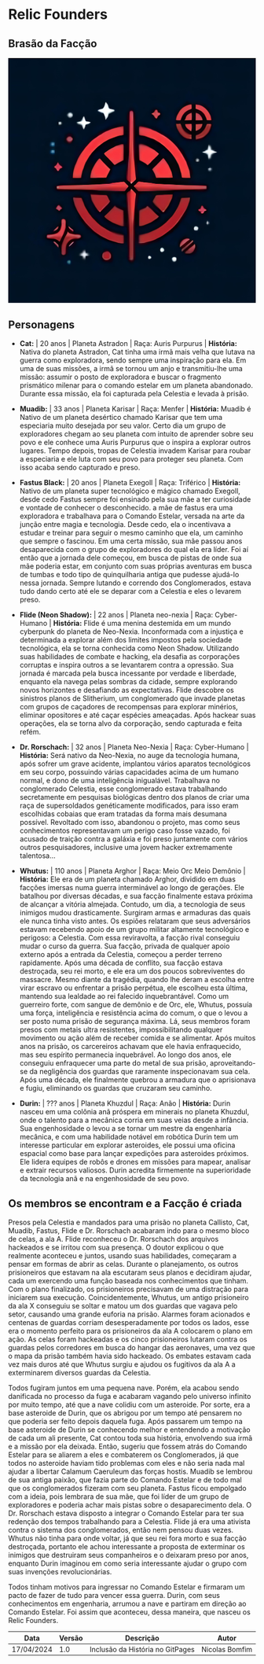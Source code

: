# Relic Founders

## Brasão da Facção

<img src="calorie-counter-docs/docs/assets/logo.jpeg">


## Personagens

* **Cat:** | 20 anos | Planeta Astradon | Raça: Auris Purpurus | 
**História:** Nativa do planeta Astradon, Cat tinha uma irmã mais velha que lutava na guerra como exploradora, sendo sempre uma inspiração para ela. Em uma de suas missões, a irmã se tornou um anjo e transmitiu-lhe uma missão: assumir o posto de exploradora e buscar o fragmento prismático milenar para o comando estelar em um planeta abandonado. Durante essa missão, ela foi capturada pela Celestia e levada à prisão.



* **Muadib:** | 33 anos | Planeta Karisar | Raça: Menfer | **História:** Muadib é Nativo de um planeta desértico chamado Karisar que tem uma especiaria muito desejada por seu valor. Certo dia um grupo de exploradores chegam ao seu planeta com intuito de aprender sobre seu povo e ele conhece uma Auris Purpurus que o inspira a explorar outros lugares. Tempo depois, tropas de Celestia invadem Karisar para roubar a especiaria e ele luta com seu povo para proteger seu planeta. Com isso acaba sendo capturado e preso.

* **Fastus Black:** | 20 anos | Planeta Exegoll  | Raça: Triférico | 
**História:** Nativo de um planeta super tecnológico e mágico chamado Exegoll, desde cedo Fastus sempre foi ensinado pela sua mãe a ter curiosidade e vontade de conhecer o desconhecido. a  mãe de fastus era uma exploradora e trabalhava para o Comando Estelar, versada na arte da junção entre magia e tecnologia. Desde cedo, ela o incentivava a estudar e treinar para seguir o mesmo caminho que ela, um caminho que sempre o fascinou. Em uma certa missão, sua mãe passou anos desaparecida com o grupo de exploradores do qual ela era líder. Foi aí então que a jornada dele começou, em busca de pistas de onde sua mãe poderia estar, em conjunto com suas próprias aventuras em busca de tumbas e todo tipo de quinquilharia antiga que pudesse ajudá-lo nessa jornada. Sempre lutando e correndo dos Conglomerados, estava tudo dando certo até ele se deparar com a Celestia e eles o levarem preso.

* **Flide (Neon Shadow):** | 22 anos | Planeta neo-nexia  | Raça: Cyber-Humano | 
**História:** Flide é uma menina destemida em um mundo cyberpunk do planeta de Neo-Nexia. Inconformada com a injustiça e determinada a explorar além dos limites impostos pela sociedade tecnológica, ela se torna conhecida como Neon Shadow. Utilizando suas habilidades de combate e hacking, ela desafia as corporações corruptas e inspira outros a se levantarem contra a opressão. Sua jornada é marcada pela busca incessante por verdade e liberdade, enquanto ela navega pelas sombras da cidade, sempre explorando novos horizontes e desafiando as expectativas. Flide descobre os sinistros planos de Slitherium, um conglomerado que invade planetas com grupos de caçadores de recompensas para explorar minérios, eliminar opositores e até caçar espécies ameaçadas. Após hackear suas operações, ela se torna alvo da corporação, sendo capturada e feita refém.

* **Dr. Rorschach:** | 32 anos | Planeta Neo-Nexia | Raça: Cyber-Humano | 
**História:** Será nativo da Neo-Nexia, no auge da tecnologia humana, após sofrer um grave acidente, implantou vários aparatos tecnológicos em seu corpo, possuindo várias capacidades acima de um humano normal, e dono de uma inteligência inigualável.
Trabalhava no conglomerado Celestia, esse conglomerado estava trabalhando secretamente em pesquisas biológicas dentro dos planos de criar uma raça de supersoldados genéticamente modificados, para isso eram escolhidas cobaias que eram tratadas da forma mais desumana possível. Revoltado com isso, abandonou o projeto, mas como seus conhecimentos representavam um perigo caso fosse vazado, foi acusado de traição contra a  galáxia e foi preso juntamente com vários outros pesquisadores, inclusive uma jovem hacker extremamente talentosa...

* **Whutus:** | 110 anos | Planeta Arghor | Raça: Meio Orc Meio Demônio | 
**História:** Ele era de um planeta chamado Arghor, dividido em duas facções imersas numa guerra interminável ao longo de gerações. Ele batalhou por diversas décadas, e sua facção finalmente estava próxima de alcançar a vitória almejada. Contudo, um dia, a tecnologia de seus inimigos mudou drasticamente. Surgiram armas e armaduras das quais ele nunca tinha visto antes. Os espiões relataram que seus adversários estavam recebendo apoio de um grupo militar altamente tecnológico e perigoso: a Celestia.
Com essa reviravolta, a facção rival conseguiu mudar o curso da guerra. Sua facção, privada de qualquer apoio externo após a entrada da Celestia, começou a perder terreno rapidamente. Após uma década de conflito, sua facção estava destroçada, seu rei morto, e ele era um dos poucos sobreviventes do massacre. Mesmo diante da tragédia, quando lhe deram a escolha entre virar escravo ou enfrentar a prisão perpétua, ele escolheu esta última, mantendo sua lealdade ao rei falecido inquebrantável. Como um guerreiro forte, com sangue de demônio e de Orc, ele, Whutus, possuía uma força, inteligência e resistência acima do comum, o que o levou a ser posto numa prisão de segurança máxima. Lá, seus membros foram presos com metais ultra resistentes, impossibilitando qualquer movimento ou ação além de receber comida e se alimentar.
Após muitos anos na prisão, os carcereiros achavam que ele havia enfraquecido, mas seu espírito permanecia inquebrável. Ao longo dos anos, ele conseguiu enfraquecer uma parte do metal de sua prisão, aproveitando-se da negligência dos guardas que raramente inspecionavam sua cela. Após uma década, ele finalmente quebrou a armadura que o aprisionava e fugiu, eliminando os guardas que cruzaram seu caminho.

* **Durin:** | ??? anos | Planeta Khuzdul | Raça: Anão | **História:** Durin nasceu em uma colônia anã próspera em minerais no planeta  Khuzdul, onde o talento para a mecânica corria em suas veias desde a infância. Sua engenhosidade o levou a se tornar um mestre da engenharia mecânica, e com uma habilidade notável em robótica Durin tem um interesse particular em explorar asteroides, ele possui uma oficina espacial como base para lançar expedições para asteroides próximos.  Ele lidera equipes de robôs e drones em missões para mapear, analisar e extrair recursos valiosos. Durin acredita firmemente na superioridade da tecnologia anã e na engenhosidade de seu povo.

## Os membros se encontram e a Facção é criada 

Presos pela Celestia e mandados para uma prisão no planeta Callisto, Cat, Muadib, Fastus, Flide e Dr. Rorschach acabaram indo para o mesmo bloco de celas, a ala A. Flide reconheceu o Dr. Rorschach dos arquivos hackeados e se irritou com sua presença. O doutor explicou o que realmente aconteceu e juntos, usando suas habilidades, começaram a pensar em formas de abrir as celas. Durante o planejamento, os outros prisioneiros que estavam na ala escutaram seus planos e decidiram ajudar, cada um exercendo uma função baseada nos conhecimentos que tinham. Com o plano finalizado, os prisioneiros precisavam de uma distração para iniciarem sua execução. Coincidentemente, Whutus, um antigo prisioneiro da ala X conseguiu se soltar e matou um dos guardas que vagava pelo setor, causando uma grande euforia na prisão. Alarmes foram acionados e centenas de guardas corriam desesperadamente por todos os lados, esse era o momento perfeito para os prisioneiros da ala A colocarem o plano em ação.
As celas foram hackeadas e os cinco prisioneiros lutaram contra os guardas pelos corredores em busca do hangar das aeronaves, uma vez que o mapa da prisão também havia sido hackeado.
Os embates estavam cada vez mais duros até que Whutus surgiu e ajudou os fugitivos da ala A a exterminarem diversos guardas da Celestia.

Todos fugiram juntos em uma pequena nave. Porém, ela acabou sendo danificada no processo da fuga e acabaram vagando pelo universo infinito por muito tempo, até que a nave colidiu com um asteroide. Por sorte, era a base asteroide de Durin, que os abrigou por um tempo até pensarem no que poderia ser feito depois daquela fuga. Após passarem um tempo na base asteroide de Durin se conhecendo melhor e entendendo a motivação de cada um ali presente, Cat contou toda sua história, envolvendo sua irmã e a missão por ela deixada. Então, sugeriu que fossem atrás do Comando Estelar para se aliarem a eles e combaterem os Conglomerados, já que todos no asteroide haviam tido problemas com eles e não seria nada mal ajudar a libertar Calamum Caeruleum das forças hostis. Muadib se lembrou de sua antiga paixão, que fazia parte do Comando Estelar e de todo mal que os conglomerados fizeram com seu planeta. Fastus ficou empolgado com a ideia, pois lembrara de sua mãe, que foi líder de um grupo de exploradores e poderia achar mais pistas sobre o desaparecimento dela. O Dr. Rorschach estava disposto a integrar o Comando Estelar para ter sua redenção dos tempos trabalhando para a Celestia. Flide já era uma ativista contra o sistema dos conglomerados, então nem pensou duas vezes. Whutus não tinha para onde voltar, já que seu rei fora morto e sua facção destroçada, portanto ele achou interessante a proposta de exterminar os inimigos que destruiram seus companheiros e o deixaram preso por anos, enquanto Durin imaginou em como seria interessante ajudar o grupo com suas invenções revolucionárias.

Todos tinham motivos para ingressar no Comando Estelar e firmaram um pacto de fazer de tudo para vencer essa guerra. Durin, com seus conhecimentos em engenharia, arrumou a nave e partiram em direção ao Comando Estelar. Foi assim que aconteceu, dessa maneira, que nasceu os Relic Founders.




|Data|Versão|Descrição|Autor|
|------------|--------|------------------------------|---------------|
|17/04/2024|1.0|Inclusão da História no GitPages|Nicolas Bomfim|